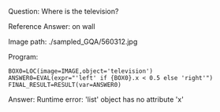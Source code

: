 Question: Where is the television?

Reference Answer: on wall

Image path: ./sampled_GQA/560312.jpg

Program:

```
BOX0=LOC(image=IMAGE,object='television')
ANSWER0=EVAL(expr="'left' if {BOX0}.x < 0.5 else 'right'")
FINAL_RESULT=RESULT(var=ANSWER0)
```
Answer: Runtime error: 'list' object has no attribute 'x'

